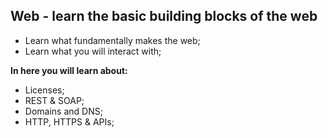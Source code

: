 ## Web - learn the basic building blocks of the web

- Learn what fundamentally makes the web;
- Learn what you will interact with;

**In here you will learn about:**

- Licenses;
- REST & SOAP;
- Domains and DNS;
- HTTP, HTTPS & APIs;
